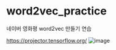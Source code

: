 # word2vec_practice
네이버 영화평 word2vec 만들기 연습

https://projector.tensorflow.org/
![image](https://github.com/user-attachments/assets/5a4219fb-9453-4e12-9c8b-3938fc80f591)

